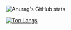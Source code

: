 ![Anurag's GitHub stats](https://github-readme-stats.vercel.app/api?username=martin-zeithaml&show_icons=true&theme=dark)

[![Top Langs](https://github-readme-stats.vercel.app/api/top-langs/?username=martin-zeithaml&hide_progress=false)](https://github.com/anuraghazra/github-readme-stats)
